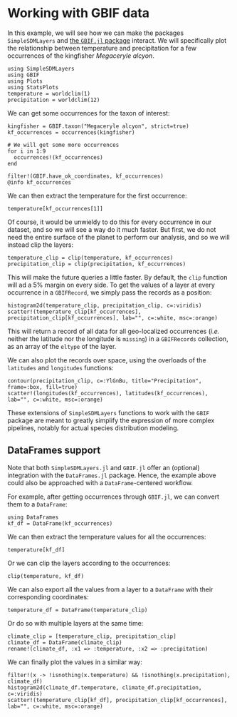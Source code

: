 # Working with GBIF data

In this example, we will see how we can make the packages `SimpleSDMLayers` and
[the `GBIF.jl` package](https://ecojulia.github.io/GBIF.jl/dev/) interact. We
will specifically plot the relationship between temperature and precipitation
for a few occurrences of the kingfisher *Megaceryle alcyon*.

```@example temp
using SimpleSDMLayers
using GBIF
using Plots
using StatsPlots
temperature = worldclim(1)
precipitation = worldclim(12)
```

We can get some occurrences for the taxon of interest:

```@example temp
kingfisher = GBIF.taxon("Megaceryle alcyon", strict=true)
kf_occurrences = occurrences(kingfisher)

# We will get some more occurrences
for i in 1:9
  occurrences!(kf_occurrences)
end

filter!(GBIF.have_ok_coordinates, kf_occurrences)
@info kf_occurrences
```

We can then extract the temperature for the first occurrence:

```@example temp
temperature[kf_occurrences[1]]
```

Of course, it would be unwieldy to do this for every occurrence in our dataset,
and so we will see a way do it much faster. But first, we do not need the entire
surface of the planet to perform our analysis, and so we will instead clip the
layers:

```@example temp
temperature_clip = clip(temperature, kf_occurrences)
precipitation_clip = clip(precipitation, kf_occurrences)
```

This will make the future queries a little faster. By default, the `clip`
function will ad a 5% margin on every side. To get the values of a layer at
every occurrence in a `GBIFRecord`, we simply pass the records as a position:

```@example temp
histogram2d(temperature_clip, precipitation_clip, c=:viridis)
scatter!(temperature_clip[kf_occurrences], precipitation_clip[kf_occurrences], lab="", c=:white, msc=:orange)
```

This will return a record of all data for all geo-localized occurrences (*i.e.*
neither the latitude nor the longitude is `missing`) in a `GBIFRecords`
collection, as an array of the `eltype` of the layer.

We can also plot the records over space, using the overloads of the `latitudes`
and `longitudes` functions:

```@example temp
contour(precipitation_clip, c=:YlGnBu, title="Precipitation", frame=:box, fill=true)
scatter!(longitudes(kf_occurrences), latitudes(kf_occurrences), lab="", c=:white, msc=:orange)
```

These extensions of `SimpleSDMLayers` functions to work with the `GBIF` package
are meant to greatly simplify the expression of more complex pipelines, notably
for actual species distribution modeling.

## DataFrames support

Note that both `SimpleSDMLayers.jl` and `GBIF.jl` offer an (optional)
integration with the `DataFrames.jl` package.
Hence, the example above could also be approached with a `DataFrame`-centered
workflow.

For example, after getting occurrences through `GBIF.jl`, we can convert them
to a `DataFrame`:

```@example temp
using DataFrames
kf_df = DataFrame(kf_occurrences)
```

We can then extract the temperature values for all the occurrences:

```@example temp
temperature[kf_df]
```

Or we can clip the layers according to the occurrences:

```@example temp
clip(temperature, kf_df)
```

We can also export all the values from a layer to a `DataFrame` with their
corresponding coordinates: 

```@example temp
temperature_df = DataFrame(temperature_clip)
```

Or do so with multiple layers at the same time:

```@example temp
climate_clip = [temperature_clip, precipitation_clip]
climate_df = DataFrame(climate_clip)
rename!(climate_df, :x1 => :temperature, :x2 => :precipitation)
```

We can finally plot the values in a similar way:

```@example temp
filter!(x -> !isnothing(x.temperature) && !isnothing(x.precipitation), climate_df)
histogram2d(climate_df.temperature, climate_df.precipitation, c=:viridis)
scatter!(temperature_clip[kf_df], precipitation_clip[kf_occurrences], lab="", c=:white, msc=:orange)
```